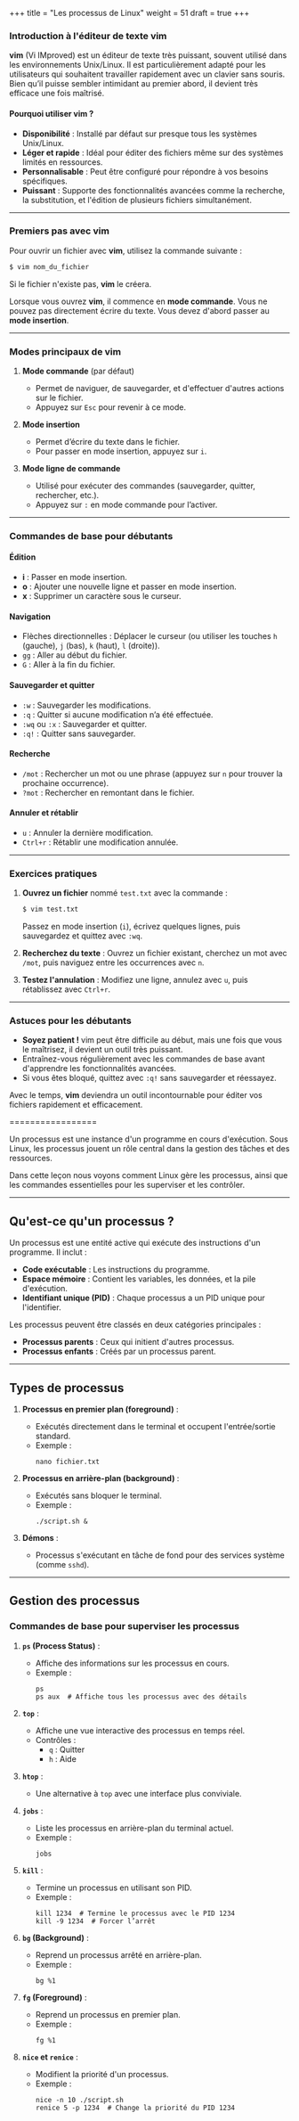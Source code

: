 +++
title = "Les processus de Linux"
weight = 51
draft = true
+++

### Introduction à l'éditeur de texte **vim**

**vim** (Vi IMproved) est un éditeur de texte très puissant, souvent utilisé dans les environnements Unix/Linux. Il est particulièrement adapté pour les utilisateurs qui souhaitent travailler rapidement avec un clavier sans souris. Bien qu’il puisse sembler intimidant au premier abord, il devient très efficace une fois maîtrisé.  

#### Pourquoi utiliser **vim** ?
- **Disponibilité** : Installé par défaut sur presque tous les systèmes Unix/Linux.  
- **Léger et rapide** : Idéal pour éditer des fichiers même sur des systèmes limités en ressources.  
- **Personnalisable** : Peut être configuré pour répondre à vos besoins spécifiques.  
- **Puissant** : Supporte des fonctionnalités avancées comme la recherche, la substitution, et l'édition de plusieurs fichiers simultanément.  

---

### Premiers pas avec **vim**

Pour ouvrir un fichier avec **vim**, utilisez la commande suivante :  
```bash
$ vim nom_du_fichier
```
Si le fichier n'existe pas, **vim** le créera.

Lorsque vous ouvrez **vim**, il commence en **mode commande**. Vous ne pouvez pas directement écrire du texte. Vous devez d'abord passer au **mode insertion**.  

---

### Modes principaux de **vim**

1. **Mode commande** (par défaut)  
   - Permet de naviguer, de sauvegarder, et d'effectuer d'autres actions sur le fichier.  
   - Appuyez sur `Esc` pour revenir à ce mode.  

2. **Mode insertion**  
   - Permet d’écrire du texte dans le fichier.  
   - Pour passer en mode insertion, appuyez sur `i`.  

3. **Mode ligne de commande**  
   - Utilisé pour exécuter des commandes (sauvegarder, quitter, rechercher, etc.).  
   - Appuyez sur `:` en mode commande pour l’activer.  

---

### Commandes de base pour débutants

#### Édition
- **i** : Passer en mode insertion.  
- **o** : Ajouter une nouvelle ligne et passer en mode insertion.  
- **x** : Supprimer un caractère sous le curseur.  

#### Navigation
- Flèches directionnelles : Déplacer le curseur (ou utiliser les touches `h` (gauche), `j` (bas), `k` (haut), `l` (droite)).  
- `gg` : Aller au début du fichier.  
- `G` : Aller à la fin du fichier.  

#### Sauvegarder et quitter
- `:w` : Sauvegarder les modifications.  
- `:q` : Quitter si aucune modification n’a été effectuée.  
- `:wq` ou `:x` : Sauvegarder et quitter.  
- `:q!` : Quitter sans sauvegarder.  

#### Recherche
- `/mot` : Rechercher un mot ou une phrase (appuyez sur `n` pour trouver la prochaine occurrence).  
- `?mot` : Rechercher en remontant dans le fichier.  

#### Annuler et rétablir
- `u` : Annuler la dernière modification.  
- `Ctrl+r` : Rétablir une modification annulée.  

---

### Exercices pratiques

1. **Ouvrez un fichier** nommé `test.txt` avec la commande :  
   ```bash
   $ vim test.txt
   ```  
   Passez en mode insertion (`i`), écrivez quelques lignes, puis sauvegardez et quittez avec `:wq`.

2. **Recherchez du texte** : Ouvrez un fichier existant, cherchez un mot avec `/mot`, puis naviguez entre les occurrences avec `n`.

3. **Testez l'annulation** : Modifiez une ligne, annulez avec `u`, puis rétablissez avec `Ctrl+r`.

---

### Astuces pour les débutants
- **Soyez patient !** vim peut être difficile au début, mais une fois que vous le maîtrisez, il devient un outil très puissant.  
- Entraînez-vous régulièrement avec les commandes de base avant d'apprendre les fonctionnalités avancées.  
- Si vous êtes bloqué, quittez avec `:q!` sans sauvegarder et réessayez.  

Avec le temps, **vim** deviendra un outil incontournable pour éditer vos fichiers rapidement et efficacement.

=================

Un processus est une instance d'un programme en cours d'exécution. Sous Linux, les processus jouent un rôle central dans la gestion des tâches et des ressources. 

Dans cette leçon nous voyons comment Linux gère les processus, ainsi que les commandes essentielles pour les superviser et les contrôler.

---

## Qu'est-ce qu'un processus ?

Un processus est une entité active qui exécute des instructions d'un programme. Il inclut :
- **Code exécutable** : Les instructions du programme.
- **Espace mémoire** : Contient les variables, les données, et la pile d'exécution.
- **Identifiant unique (PID)** : Chaque processus a un PID unique pour l'identifier.

Les processus peuvent être classés en deux catégories principales :
- **Processus parents** : Ceux qui initient d'autres processus.
- **Processus enfants** : Créés par un processus parent.

---

## Types de processus

1. **Processus en premier plan (foreground)** :
   - Exécutés directement dans le terminal et occupent l'entrée/sortie standard.
   - Exemple :
     ```
     nano fichier.txt
     ```

2. **Processus en arrière-plan (background)** :
   - Exécutés sans bloquer le terminal.
   - Exemple :
     ```
     ./script.sh &
     ```

3. **Démons** :
   - Processus s'exécutant en tâche de fond pour des services système (comme `sshd`).

---

## Gestion des processus

### Commandes de base pour superviser les processus

1. **`ps` (Process Status)** :
   - Affiche des informations sur les processus en cours.
   - Exemple :
     ```
     ps
     ps aux  # Affiche tous les processus avec des détails
     ```

2. **`top`** :
   - Affiche une vue interactive des processus en temps réel.
   - Contrôles :
     - `q` : Quitter
     - `h` : Aide

3. **`htop`** :
   - Une alternative à `top` avec une interface plus conviviale.

4. **`jobs`** :
   - Liste les processus en arrière-plan du terminal actuel.
   - Exemple :
     ```
     jobs
     ```

5. **`kill`** :
   - Termine un processus en utilisant son PID.
   - Exemple :
     ```
     kill 1234  # Termine le processus avec le PID 1234
     kill -9 1234  # Forcer l’arrêt
     ```

6. **`bg` (Background)** :
   - Reprend un processus arrêté en arrière-plan.
   - Exemple :
     ```
     bg %1
     ```

7. **`fg` (Foreground)** :
   - Reprend un processus en premier plan.
   - Exemple :
     ```
     fg %1
     ```

8. **`nice` et `renice`** :
   - Modifient la priorité d'un processus.
   - Exemple :
     ```
     nice -n 10 ./script.sh
     renice 5 -p 1234  # Change la priorité du PID 1234
     ```


